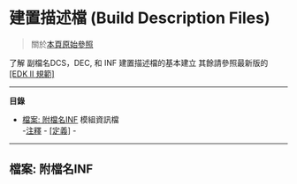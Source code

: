 # 建置描述檔 (Build Description Files)

>關於[本頁原始參照](https://github.com/tianocore/tianocore.github.io/wiki/Build-Description-Files)

了解 副檔名DCS，DEC, 和 INF 建置描述檔的基本建立
其餘請參照最新版的 [[EDK II 規範]](https://github.com/tianocore/tianocore.github.io/wiki/EDK-II-Specifications)

***

 __**目錄**__
 * [檔案: 附檔名INF](檔案:附檔名INF) 模組資訊檔 <BR>
   -[注釋](#注釋) - [\[定義\]](#定義) - 


 ***

 ## 檔案: 附檔名INF
